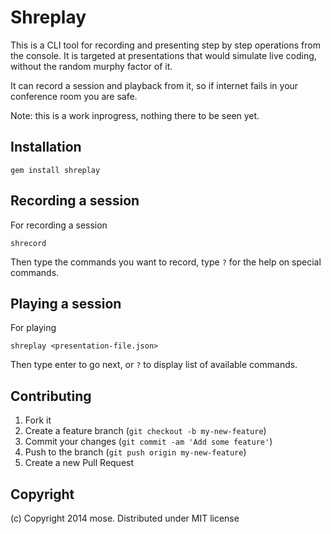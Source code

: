Shreplay
==================

This is a CLI tool for recording and presenting step by step operations from the console. It is targeted at presentations that would simulate live coding, without the random murphy factor of it.

It can record a session and playback from it, so if internet fails in your conference room you are safe.

Note: this is a work inprogress, nothing there to be seen yet.

## Installation

    gem install shreplay

## Recording a session

For recording a session

    shrecord

Then type the commands you want to record, type `?` for the help on special commands.

## Playing a session

For playing

    shreplay <presentation-file.json>

Then type enter to go next, or `?` to display list of available commands.

## Contributing

1. Fork it
2. Create a feature branch (`git checkout -b my-new-feature`)
3. Commit your changes (`git commit -am 'Add some feature'`)
4. Push to the branch (`git push origin my-new-feature`)
5. Create a new Pull Request

## Copyright

(c) Copyright 2014 mose. Distributed under MIT license
